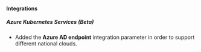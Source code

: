
#### Integrations
##### Azure Kubernetes Services (Beta)
- Added the **Azure AD endpoint** integration parameter in order to support different national clouds.
